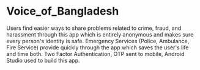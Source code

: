 # Voice_of_Bangladesh
Users find easier ways to share problems related to crime, fraud, and harassment through this app which is entirely anonymous and makes sure every person's identity is safe. Emergency Services (Police, Ambulance, Fire Service) provide quickly through the app which saves the user's life and time both. Two Factor Authentication, OTP sent to mobile, Android Studio used to build this app.

